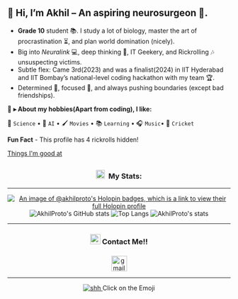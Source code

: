 <h2 align="left">👋 Hi, I’m Akhil – An aspiring neurosurgeon 🧠.</h2>




- **Grade 10** student 📚. I study a lot of biology, master the art of procrastination ⏳, and plan world domination (nicely).
- Big into *Neuralink* 💻, deep thinking 🤔, IT Geekery, and Rickrolling 🎶 unsuspecting victims.
- Subtle flex: Came 3rd(2023) and was a finalist(2024) in IIT Hyderabad and IIT Bombay’s national-level coding hackathon with my team 🏆.
- Determined 💪, focused 🎯, and always pushing boundaries (except bad friendships).

👾 **▸ About my hobbies(Apart from coding), I like:**

🔬 `Science` • 🤖 `AI` • 🖌️ `Movies` • 📚 `Learning` • 🎧 `Music`• 🏏 `Cricket` 

**Fun Fact** - This profile has 4 rickrolls hidden!

[Things I'm good at](https://creations.mtdv.me/akhilproto)

##

</div>

###

<div align="center">

### <a href="https://emoji.gg/emoji/3716-blurple-github"><img src="https://cdn3.emoji.gg/emojis/3716-blurple-github.png" width="20px" height="20px" alt="BlurpleGithub-emoji"></a>&#160; My Stats:
---
[![An image of @akhilproto's Holopin badges, which is a link to view their full Holopin profile](https://holopin.me/akhilproto)](https://holopin.io/@akhilproto)
![AkhilProto's GitHub stats](https://github-readme-stats-git-masterrstaa-rickstaa.vercel.app/api?username=AkhilProto&&show_icons=true&theme=tokyonight)
![Top Langs](https://github-readme-stats.vercel.app/api/top-langs/?username=Akhilproto&layout=compact&theme=tokyonight)
![AkhilProto's stats](https://github-readme-streak-stats.herokuapp.com/?user=AkhilProto&theme=dark&ring=e73737&currStreakNum=ffffff&hide_border=true&background=0E1118)


  ---
### <a href="https://emoji.gg/emoji/5606-dontknow"><img src="https://cdn3.emoji.gg/emojis/5606-dontknow.png" width="23px" height="23px" alt="dontknow"></a> Contact Me!!
###

<div align="center">

  <a href="mailto:duvvaakhil.0@gmail.com" target="_blank">
    <img src="https://img.shields.io/static/v1?message=Gmail&logo=gmail&label=&color=D14836&logoColor=white&labelColor=&style=for-the-badge" height="35" alt="gmail logo"  />
  </a>
</div>

---
    
 <a href="https://www.youtube.com/watch?v=xvFZjo5PgG0" target="_blank">
    <img src="https://cdn3.emoji.gg/emojis/7857-shhh.png" alt="shh"  />
  </a>
Click on the Emoji
  
</div>
